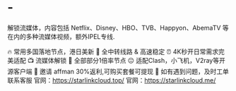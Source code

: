 # -
解锁流媒体，内容包括 Netflix、Disney、HBO、TVB、Happyon、AbemaTV 等在内的多种流媒体视频，额外IPEL专线.

🔥 常用多国落地节点，港日美新
🚀 全中转线路 & 高速稳定
⏰ 4K秒开日常需求完美适配
📺 流媒体解锁
💝 全部部分1倍率节点
😐 适配Clash，小飞机，V2ray等开源客户端
💋 邀请 affman 30%返利,可购买套餐可提现
 👤 如有遇到问题，及时工单联系客服
官网：https://starlinkcloud.top/
官网：https://starlinkcloud.me/
